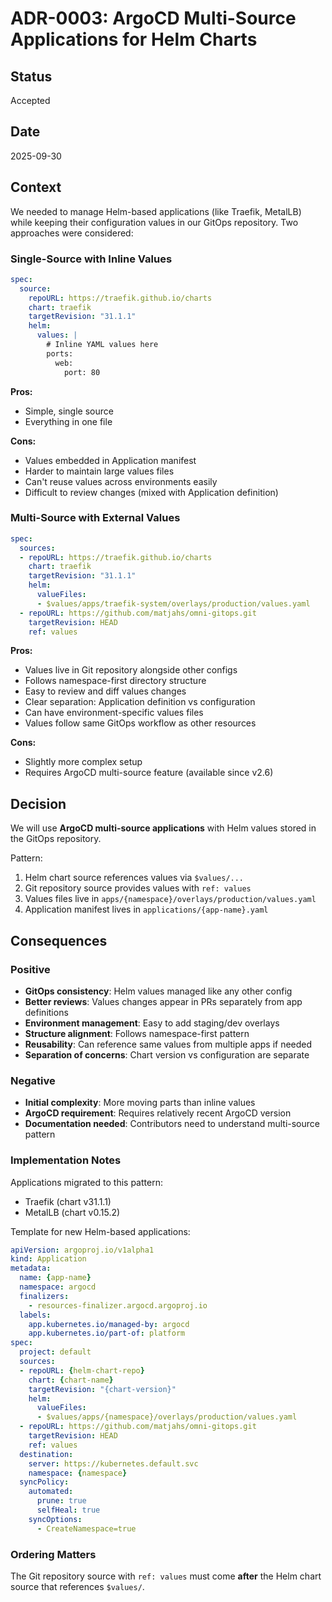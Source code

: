 # ADR-0003: ArgoCD Multi-Source Applications for Helm Charts

## Status

Accepted

## Date

2025-09-30

## Context

We needed to manage Helm-based applications (like Traefik, MetalLB) while keeping their configuration values in our GitOps repository. Two approaches were considered:

### Single-Source with Inline Values

```yaml
spec:
  source:
    repoURL: https://traefik.github.io/charts
    chart: traefik
    targetRevision: "31.1.1"
    helm:
      values: |
        # Inline YAML values here
        ports:
          web:
            port: 80
```

**Pros:**
- Simple, single source
- Everything in one file

**Cons:**
- Values embedded in Application manifest
- Harder to maintain large values files
- Can't reuse values across environments easily
- Difficult to review changes (mixed with Application definition)

### Multi-Source with External Values

```yaml
spec:
  sources:
  - repoURL: https://traefik.github.io/charts
    chart: traefik
    targetRevision: "31.1.1"
    helm:
      valueFiles:
      - $values/apps/traefik-system/overlays/production/values.yaml
  - repoURL: https://github.com/matjahs/omni-gitops.git
    targetRevision: HEAD
    ref: values
```

**Pros:**
- Values live in Git repository alongside other configs
- Follows namespace-first directory structure
- Easy to review and diff values changes
- Clear separation: Application definition vs configuration
- Can have environment-specific values files
- Values follow same GitOps workflow as other resources

**Cons:**
- Slightly more complex setup
- Requires ArgoCD multi-source feature (available since v2.6)

## Decision

We will use **ArgoCD multi-source applications** with Helm values stored in the GitOps repository.

Pattern:
1. Helm chart source references values via `$values/...`
2. Git repository source provides values with `ref: values`
3. Values files live in `apps/{namespace}/overlays/production/values.yaml`
4. Application manifest lives in `applications/{app-name}.yaml`

## Consequences

### Positive

- **GitOps consistency**: Helm values managed like any other config
- **Better reviews**: Values changes appear in PRs separately from app definitions
- **Environment management**: Easy to add staging/dev overlays
- **Structure alignment**: Follows namespace-first pattern
- **Reusability**: Can reference same values from multiple apps if needed
- **Separation of concerns**: Chart version vs configuration are separate

### Negative

- **Initial complexity**: More moving parts than inline values
- **ArgoCD requirement**: Requires relatively recent ArgoCD version
- **Documentation needed**: Contributors need to understand multi-source pattern

### Implementation Notes

Applications migrated to this pattern:
- Traefik (chart v31.1.1)
- MetalLB (chart v0.15.2)

Template for new Helm-based applications:

```yaml
apiVersion: argoproj.io/v1alpha1
kind: Application
metadata:
  name: {app-name}
  namespace: argocd
  finalizers:
    - resources-finalizer.argocd.argoproj.io
  labels:
    app.kubernetes.io/managed-by: argocd
    app.kubernetes.io/part-of: platform
spec:
  project: default
  sources:
  - repoURL: {helm-chart-repo}
    chart: {chart-name}
    targetRevision: "{chart-version}"
    helm:
      valueFiles:
      - $values/apps/{namespace}/overlays/production/values.yaml
  - repoURL: https://github.com/matjahs/omni-gitops.git
    targetRevision: HEAD
    ref: values
  destination:
    server: https://kubernetes.default.svc
    namespace: {namespace}
  syncPolicy:
    automated:
      prune: true
      selfHeal: true
    syncOptions:
      - CreateNamespace=true
```

### Ordering Matters

The Git repository source with `ref: values` must come **after** the Helm chart source that references `$values/`.
